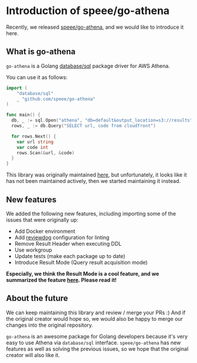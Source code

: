 # Introduction of speee/go-athena

Recently, we released [speee/go-athena](https://github.com/speee/go-athena), and we would like to introduce it here.

## What is go-athena
`go-athena` is a Golang [database/sql](https://golang.org/pkg/database/sql/) package driver for AWS Athena.

You can use it as follows:

```go
import (
    "database/sql"
    _ "github.com/speee/go-athena"
)

func main() {
  db, _ := sql.Open("athena", "db=default&output_location=s3://results")
  rows, _ := db.Query("SELECT url, code from cloudfront")

  for rows.Next() {
    var url string
    var code int
    rows.Scan(&url, &code)
  }
}
```

This library was originally maintained [here](https://github.com/segmentio/go-athena), but unfortunately, it looks like it has not been maintained actively, then we started maintaining it instead.

## New features

We added the following new features, including importing some of the issues that were originally up:

- Add Docker environment
- Add [reviewdog](https://github.com/reviewdog/reviewdog) configuration for linting
- Remove Result Header when executing DDL
- Use workgroup
- Update tests (make each package up to date)
- Introduce Result Mode (Query result acquisition mode)

**Especially, we think the Result Mode is a cool feature, and we summarized the feature [here](./result_mode.md). Please read it!**

## About the future

We can keep maintaining this library and review / merge your PRs :)
And if the original creator would hope so, we would also be happy to merge our changes into the original repository.

`go-athena` is an awesome package for Golang developers because it's very easy to use Athena via `database/sql` interface.
`speee/go-athena` has new features as well as solving the previous issues, so we hope that the original creator will also like it.
